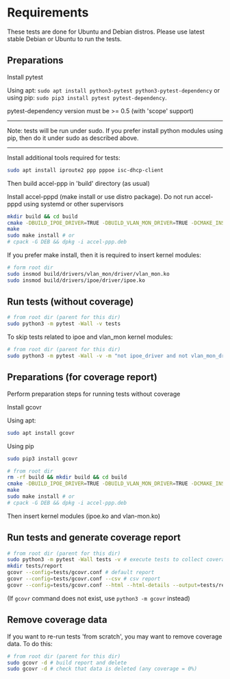 # Requirements

These tests are done for Ubuntu and Debian distros. Please use latest stable Debian or Ubuntu to run the tests.

## Preparations

Install pytest

Using apt: `sudo apt install python3-pytest python3-pytest-dependency` or using pip: `sudo pip3 install pytest pytest-dependency`. 

pytest-dependency version must be >= 0.5 (with 'scope' support)

---
Note: tests will be run under sudo. If you prefer install python modules using pip, then do it under sudo as described above.

---

Install additional tools required for tests:
``` bash
sudo apt install iproute2 ppp pppoe isc-dhcp-client
```

Then build accel-ppp in 'build' directory (as usual)

Install accel-pppd (make install or use distro package). Do not run accel-pppd using systemd or other supervisors
```bash
mkdir build && cd build
cmake -DBUILD_IPOE_DRIVER=TRUE -DBUILD_VLAN_MON_DRIVER=TRUE -DCMAKE_INSTALL_PREFIX=/usr  -DKDIR=/usr/src/linux-headers-`uname -r`  -DLUA=TRUE -DSHAPER=TRUE -DRADIUS=TRUE -DCPACK_TYPE=Ubuntu20 ..
make
sudo make install # or 
# cpack -G DEB && dpkg -i accel-ppp.deb
```

If you prefer make install, then it is required to insert kernel modules:
```bash
# form root dir
sudo insmod build/drivers/vlan_mon/driver/vlan_mon.ko
sudo insmod build/drivers/ipoe/driver/ipoe.ko
```


## Run tests (without coverage)

```bash
# from root dir (parent for this dir)
sudo python3 -m pytest -Wall -v tests
```

To skip tests related to ipoe and vlan_mon kernel modules:
```bash
# from root dir (parent for this dir)
sudo python3 -m pytest -Wall -v -m "not ipoe_driver and not vlan_mon_driver" tests
```

## Preparations (for coverage report)

Perform preparation steps for running tests  without coverage

Install gcovr

Using apt:
```bash
sudo apt install gcovr
```

Using pip
```bash
sudo pip3 install gcovr
```

```bash
# from root dir
rm -rf build && mkdir build && cd build
cmake -DBUILD_IPOE_DRIVER=TRUE -DBUILD_VLAN_MON_DRIVER=TRUE -DCMAKE_INSTALL_PREFIX=/usr  -DKDIR=/usr/src/linux-headers-`uname -r`  -DLUA=TRUE -DSHAPER=TRUE -DRADIUS=TRUE -DCPACK_TYPE=Ubuntu20 -DCMAKE_C_FLAGS="--coverage -O0" ..
make
sudo make install # or 
# cpack -G DEB && dpkg -i accel-ppp.deb
```

Then insert kernel modules (ipoe.ko and vlan-mon.ko)

## Run tests and generate coverage report

```bash
# from root dir (parent for this dir)
sudo python3 -m pytest -Wall tests -v # execute tests to collect coverage data
mkdir tests/report
gcovr --config=tests/gcovr.conf # default report
gcovr --config=tests/gcovr.conf --csv # csv report
gcovr --config=tests/gcovr.conf --html --html-details --output=tests/report/accel-ppp.html # html reports (most useful)
```

(If `gcovr` command does not exist, use `python3 -m gcovr` instead)

## Remove coverage data

If you want to re-run tests 'from scratch', you may want to remove coverage data. To do this:

```bash
# from root dir (parent for this dir)
sudo gcovr -d # build report and delete
sudo gcovr -d # check that data is deleted (any coverage = 0%)
```